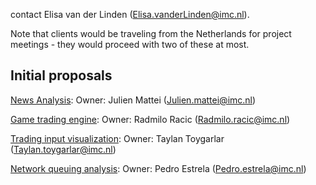contact Elisa van der Linden (Elisa.vanderLinden@imc.nl).

Note that clients would be traveling from the Netherlands for project
meetings - they would proceed with two of these at most.

## Initial proposals

[News Analysis](News_Analysis "wikilink"): Owner: Julien Mattei
(Julien.mattei@imc.nl)

[Game trading engine](Game_trading_engine "wikilink"): Owner: Radmilo
Racic (Radmilo.racic@imc.nl)

[Trading input visualization](Trading_input_visualization "wikilink"):
Owner: Taylan Toygarlar (Taylan.toygarlar@imc.nl)

[Network queuing analysis](Network_queuing_analysis "wikilink"): Owner:
Pedro Estrela (Pedro.estrela@imc.nl)